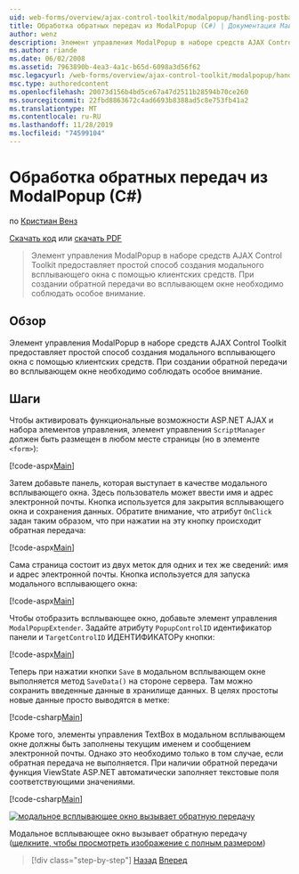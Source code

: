 ```yaml
---
uid: web-forms/overview/ajax-control-toolkit/modalpopup/handling-postbacks-from-a-modalpopup-cs
title: Обработка обратных передач из ModalPopup (C#) | Документация Майкрософт
author: wenz
description: Элемент управления ModalPopup в наборе средств AJAX Control Toolkit предоставляет простой способ создания модального всплывающего окна с помощью клиентских средств. При торговом терминале необходимо уделить особое внимание.
ms.author: riande
ms.date: 06/02/2008
ms.assetid: 7963890b-4ea3-4a1c-b65d-6098a3d56f62
msc.legacyurl: /web-forms/overview/ajax-control-toolkit/modalpopup/handling-postbacks-from-a-modalpopup-cs
msc.type: authoredcontent
ms.openlocfilehash: 20073d156b4bd5ce67a47d2511b28594b70ce260
ms.sourcegitcommit: 22fbd8863672c4ad6693b8388ad5c8e753fb41a2
ms.translationtype: MT
ms.contentlocale: ru-RU
ms.lasthandoff: 11/28/2019
ms.locfileid: "74599104"
---
```

# <a name="handling-postbacks-from-a-modalpopup-c"></a>Обработка обратных передач из ModalPopup (C#)

по [Кристиан Венз](https://github.com/wenz)

[Скачать код](https://download.microsoft.com/download/2/4/0/24052038-f942-4336-905b-b60ae56f0dd5/ModalPopup3.cs.zip) или [скачать PDF](https://download.microsoft.com/download/b/6/a/b6ae89ee-df69-4c87-9bfb-ad1eb2b23373/modalpopup3CS.pdf)

> Элемент управления ModalPopup в наборе средств AJAX Control Toolkit предоставляет простой способ создания модального всплывающего окна с помощью клиентских средств. При создании обратной передачи во всплывающем окне необходимо соблюдать особое внимание.

## <a name="overview"></a>Обзор

Элемент управления ModalPopup в наборе средств AJAX Control Toolkit предоставляет простой способ создания модального всплывающего окна с помощью клиентских средств. При создании обратной передачи во всплывающем окне необходимо соблюдать особое внимание.

## <a name="steps"></a>Шаги

Чтобы активировать функциональные возможности ASP.NET AJAX и набора элементов управления, элемент управления `ScriptManager` должен быть размещен в любом месте страницы (но в элементе `<form>`):

[!code-aspx[Main](handling-postbacks-from-a-modalpopup-cs/samples/sample1.aspx)]

Затем добавьте панель, которая выступает в качестве модального всплывающего окна. Здесь пользователь может ввести имя и адрес электронной почты. Кнопка используется для закрытия всплывающего окна и сохранения данных. Обратите внимание, что атрибут `OnClick` задан таким образом, что при нажатии на эту кнопку происходит обратная передача:

[!code-aspx[Main](handling-postbacks-from-a-modalpopup-cs/samples/sample2.aspx)]

Сама страница состоит из двух меток для одних и тех же сведений: имя и адрес электронной почты. Кнопка используется для запуска модального всплывающего окна:

[!code-aspx[Main](handling-postbacks-from-a-modalpopup-cs/samples/sample3.aspx)]

Чтобы отобразить всплывающее окно, добавьте элемент управления `ModalPopupExtender`. Задайте атрибуту `PopupControlID` идентификатор панели и `TargetControlID` ИДЕНТИФИКАТОРу кнопки:

[!code-aspx[Main](handling-postbacks-from-a-modalpopup-cs/samples/sample4.aspx)]

Теперь при нажатии кнопки `Save` в модальном всплывающем окне выполняется метод `SaveData()` на стороне сервера. Там можно сохранить введенные данные в хранилище данных. В целях простоты новые данные просто выводятся в метке:

[!code-csharp[Main](handling-postbacks-from-a-modalpopup-cs/samples/sample5.cs)]

Кроме того, элементы управления TextBox в модальном всплывающем окне должны быть заполнены текущим именем и сообщением электронной почты. Однако это необходимо только в том случае, если обратная передача не выполняется. При наличии обратной передачи функция ViewState ASP.NET автоматически заполняет текстовые поля соответствующими значениями.

[!code-csharp[Main](handling-postbacks-from-a-modalpopup-cs/samples/sample6.cs)]

[![модальное всплывающее окно вызывает обратную передачу](handling-postbacks-from-a-modalpopup-cs/_static/image2.png)](handling-postbacks-from-a-modalpopup-cs/_static/image1.png)

Модальное всплывающее окно вызывает обратную передачу ([щелкните, чтобы просмотреть изображение с полным размером](handling-postbacks-from-a-modalpopup-cs/_static/image3.png))

> [!div class="step-by-step"]
> [Назад](using-modalpopup-with-a-repeater-control-cs.md)
> [Вперед](positioning-a-modalpopup-cs.md)

